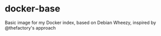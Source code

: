 # docker-base
Basic image for my Docker index, based on Debian Wheezy, inspired by @thefactory's approach
